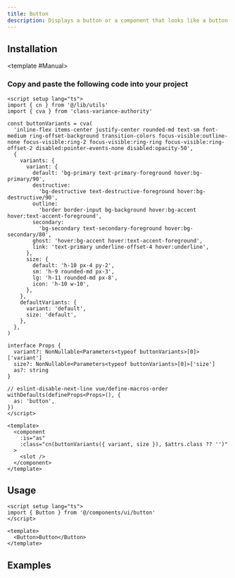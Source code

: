 ```yaml
---
title: Button
description: Displays a button or a component that looks like a button.
---
```


<ComponentPreview name="ButtonDemo" />

## Installation

<TabPreview name="CLI">
  <template #CLI>

```bash
npx shadcn-vue@latest add button
```
</template>

  <template #Manual>

<Steps>

### Copy and paste the following code into your project

```vue
<script setup lang="ts">
import { cn } from '@/lib/utils'
import { cva } from 'class-variance-authority'

const buttonVariants = cva(
  'inline-flex items-center justify-center rounded-md text-sm font-medium ring-offset-background transition-colors focus-visible:outline-none focus-visible:ring-2 focus-visible:ring-ring focus-visible:ring-offset-2 disabled:pointer-events-none disabled:opacity-50',
  {
    variants: {
      variant: {
        default: 'bg-primary text-primary-foreground hover:bg-primary/90',
        destructive:
          'bg-destructive text-destructive-foreground hover:bg-destructive/90',
        outline:
          'border border-input bg-background hover:bg-accent hover:text-accent-foreground',
        secondary:
          'bg-secondary text-secondary-foreground hover:bg-secondary/80',
        ghost: 'hover:bg-accent hover:text-accent-foreground',
        link: 'text-primary underline-offset-4 hover:underline',
      },
      size: {
        default: 'h-10 px-4 py-2',
        sm: 'h-9 rounded-md px-3',
        lg: 'h-11 rounded-md px-8',
        icon: 'h-10 w-10',
      },
    },
    defaultVariants: {
      variant: 'default',
      size: 'default',
    },
  },
)

interface Props {
  variant?: NonNullable<Parameters<typeof buttonVariants>[0]>['variant']
  size?: NonNullable<Parameters<typeof buttonVariants>[0]>['size']
  as?: string
}

// eslint-disable-next-line vue/define-macros-order
withDefaults(defineProps<Props>(), {
  as: 'button',
})
</script>

<template>
  <component
    :is="as"
    :class="cn(buttonVariants({ variant, size }), $attrs.class ?? '')"
  >
    <slot />
  </component>
</template>
  ```

  </Steps>
  </template>
</TabPreview>

## Usage

```vue
<script setup lang="ts">
import { Button } from '@/components/ui/button'
</script>

<template>
  <Button>Button</Button>
</template>
```

<!-- ## Examples

### Primary

<ComponentPreview name="ButtonDemo" />

### Secondary

<ComponentPreview name="ButtonSecondaryDemo" />

### Destructive

<ComponentPreview name="ButtonDestructiveDemo" />

### Outline

<ComponentPreview name="ButtonOutlineDemo" />

### Ghost

<ComponentPreview name="ButtonGhostDemo" />

### Link

<ComponentPreview name="ButtonLinkDemo" />

### Icon

<ComponentPreview name="ButtonIconDemo" />

### With Icon

<ComponentPreview name="ButtonWithIconDemo" />

### Loading

<ComponentPreview name="ButtonLoadingDemo" />

### As Child

<ComponentPreview name="ButtonAsChildDemo" /> -->

## Examples

<VPGridDemo>
  <VPGridDemoItem>
    <SimpleComponentPreview name="ButtonDisableDemo" />
  </VPGridDemoItem>
  <VPGridDemoItem>
    <SimpleComponentPreview name="ButtonRoundedDemo" />
  </VPGridDemoItem>
  <VPGridDemoItem>
    <SimpleComponentPreview name="ButtonArchiveDemo" />
  </VPGridDemoItem>
  <VPGridDemoItem>
    <SimpleComponentPreview name="ButtonTrashDemo" />
  </VPGridDemoItem>
  <VPGridDemoItem>
    <SimpleComponentPreview name="ButtonXDemo" />
  </VPGridDemoItem>
  <VPGridDemoItem>
    <SimpleComponentPreview name="ButtonSparklesDemo" />
  </VPGridDemoItem>
  <VPGridDemoItem>
    <SimpleComponentPreview name="ButtonArrowDemo" />
  </VPGridDemoItem>
  <VPGridDemoItem>
    <SimpleComponentPreview name="ButtonRightDemo" />
  </VPGridDemoItem>
  <VPGridDemoItem>
    <SimpleComponentPreview name="ButtonEmailDemo" />
  </VPGridDemoItem>
  <VPGridDemoItem>
    <SimpleComponentPreview name="ButtonChevronDownDemo" />
  </VPGridDemoItem>
  <VPGridDemoItem>
    <SimpleComponentPreview name="ButtonCancelDemo" />
  </VPGridDemoItem>
  <VPGridDemoItem>
    <SimpleComponentPreview name="ButtonLoaderCircleDemo" />
  </VPGridDemoItem>
  <VPGridDemoItem>
    <SimpleComponentPreview name="ButtonLoaderDemo" />
  </VPGridDemoItem>
  <VPGridDemoItem>
    <SimpleComponentPreview name="ButtonMessagesDemo" />
  </VPGridDemoItem>
  <VPGridDemoItem>
    <SimpleComponentPreview name="ButtonPrinterDemo" />
  </VPGridDemoItem>
  <VPGridDemoItem>
    <SimpleComponentPreview name="ButtonAvatarDemo" />
  </VPGridDemoItem>
  <VPGridDemoItem>
    <SimpleComponentPreview name="ButtonAvatarChevronDownDemo" />
  </VPGridDemoItem>
  <VPGridDemoItem>
    <SimpleComponentPreview name="ButtonAddNewDemo" />
  </VPGridDemoItem>
  <VPGridDemoItem>
    <SimpleComponentPreview name="ButtonAddNewCircleDemo" />
  </VPGridDemoItem>
  <VPGridDemoItem>
    <SimpleComponentPreview name="ButtonAddNewCircleAnimationDemo" />
  </VPGridDemoItem>
  <VPGridDemoItem>
    <SimpleComponentPreview name="ButtonTooltipDemo" />
  </VPGridDemoItem>
  <VPGridDemoItem>
    <SimpleComponentPreview name="ButtonMenuDemo" />
  </VPGridDemoItem>
</VPGridDemo>
